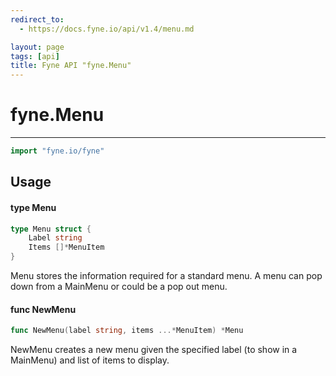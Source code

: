 ```yaml
---
redirect_to:
  - https://docs.fyne.io/api/v1.4/menu.md

layout: page
tags: [api]
title: Fyne API "fyne.Menu"
---
```



# fyne.Menu
---
```go
import "fyne.io/fyne"
```

## Usage

#### type Menu

```go
type Menu struct {
	Label string
	Items []*MenuItem
}
```

Menu stores the information required for a standard menu. A menu can pop down from a MainMenu or could be a pop out menu.

#### func  NewMenu

```go
func NewMenu(label string, items ...*MenuItem) *Menu
```
NewMenu creates a new menu given the specified label (to show in a MainMenu) and list of items to display.
